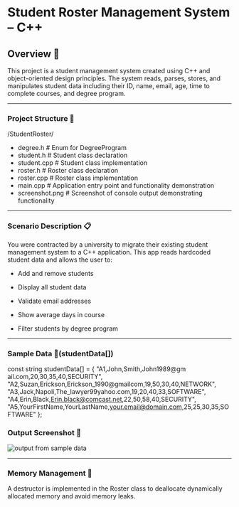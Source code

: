 # Student Roster Management System – C++

## Overview 📘

This project is a student management system created using C++ and object-oriented design principles. The system reads, parses, stores, and manipulates student data including their ID, name, email, age, time to complete courses, and degree program.

---

### Project Structure 📂

/StudentRoster/
- degree.h           # Enum for DegreeProgram
- student.h          # Student class declaration
- student.cpp        # Student class implementation
- roster.h           # Roster class declaration
- roster.cpp         # Roster class implementation
- main.cpp           # Application entry point and functionality demonstration
- screenshot.png     # Screenshot of console output demonstrating functionality

---

### Scenario Description 📋

You were contracted by a university to migrate their existing student management system to a C++ application. This app reads hardcoded student data and allows the user to:

- Add and remove students

- Display all student data

- Validate email addresses

- Show average days in course

- Filter students by degree program

---

### Sample Data 🧾(studentData[])

const string studentData[] = {
    "A1,John,Smith,John1989@gm ail.com,20,30,35,40,SECURITY",
    "A2,Suzan,Erickson,Erickson_1990@gmailcom,19,50,30,40,NETWORK",
    "A3,Jack,Napoli,The_lawyer99yahoo.com,19,20,40,33,SOFTWARE",
    "A4,Erin,Black,Erin.black@comcast.net,22,50,58,40,SECURITY",
    "A5,YourFirstName,YourLastName,your.email@domain.com,25,25,30,35,SOFTWARE"
};

### Output Screenshot 📸

![output from sample data](http)

---

### Memory Management 🧼
A destructor is implemented in the Roster class to deallocate dynamically allocated memory and avoid memory leaks.
